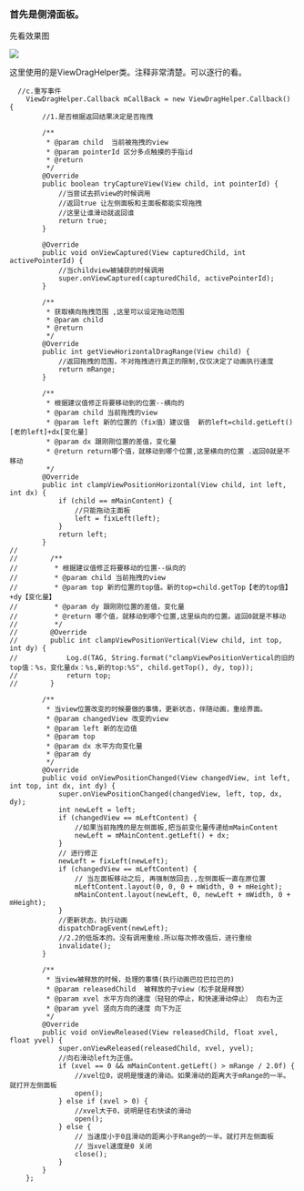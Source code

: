 ### 首先是侧滑面板。

先看效果图

![](http://i.imgur.com/Z60TE85.gif)

这里使用的是ViewDragHelper类。注释非常清楚。可以逐行的看。

	  //c.重写事件
	    ViewDragHelper.Callback mCallBack = new ViewDragHelper.Callback() {
	        //1.是否根据返回结果决定是否拖拽
	
	        /**
	         * @param child  当前被拖拽的view
	         * @param pointerId 区分多点触摸的手指id
	         * @return
	         */
	        @Override
	        public boolean tryCaptureView(View child, int pointerId) {
	            //当尝试去抓view的时候调用
	            //返回true 让左侧面板和主面板都能实现拖拽
	            //这里让谁滑动就返回谁
	            return true;
	        }
	
	        @Override
	        public void onViewCaptured(View capturedChild, int activePointerId) {
	            //当childview被捕获的时候调用
	            super.onViewCaptured(capturedChild, activePointerId);
	        }
	
	        /**
	         * 获取横向拖拽范围 ,这里可以设定拖动范围
	         * @param child
	         * @return
	         */
	        @Override
	        public int getViewHorizontalDragRange(View child) {
	            //返回拖拽的范围，不对拖拽进行真正的限制,仅仅决定了动画执行速度
	            return mRange;
	        }
	
	        /**
	         * 根据建议值修正将要移动到的位置--横向的
	         * @param child 当前拖拽的view
	         * @param left 新的位置的（fix值）建议值  新的left=child.getLeft()[老的left]+dx[变化量]
	         * @param dx 跟刚刚位置的差值，变化量
	         * @return return哪个值，就移动到哪个位置,这里横向的位置 .返回0就是不移动
	         */
	        @Override
	        public int clampViewPositionHorizontal(View child, int left, int dx) {
	            if (child == mMainContent) {
	                //只能拖动主面板
	                left = fixLeft(left);
	            }
	            return left;
	        }
	//
	//        /**
	//         * 根据建议值修正将要移动的位置--纵向的
	//         * @param child 当前拖拽的view
	//         * @param top 新的位置的top值。新的top=child.getTop【老的top值】+dy【变化量】
	//         * @param dy 跟刚刚位置的差值，变化量
	//         * @return 哪个值，就移动到哪个位置,这里纵向的位置。返回0就是不移动
	//         */
	//        @Override
	//        public int clampViewPositionVertical(View child, int top, int dy) {
	//            Log.d(TAG, String.format("clampViewPositionVertical的旧的top值：%s，变化量dx：%s,新的top:%S", child.getTop(), dy, top));
	//            return top;
	//        }
	
	        /**
	         * 当view位置改变的时候要做的事情，更新状态，伴随动画，重绘界面。
	         * @param changedView 改变的view
	         * @param left 新的左边值
	         * @param top
	         * @param dx 水平方向变化量
	         * @param dy
	         */
	        @Override
	        public void onViewPositionChanged(View changedView, int left, int top, int dx, int dy) {
	            super.onViewPositionChanged(changedView, left, top, dx, dy);
	            int newLeft = left;
	            if (changedView == mLeftContent) {
	                //如果当前拖拽的是左侧面板,把当前变化量传递给mMainContent
	                newLeft = mMainContent.getLeft() + dx;
	            }
	            // 进行修正
	            newLeft = fixLeft(newLeft);
	            if (changedView == mLeftContent) {
	                // 当左面板移动之后, 再强制放回去.,左侧面板一直在原位置
	                mLeftContent.layout(0, 0, 0 + mWidth, 0 + mHeight);
	                mMainContent.layout(newLeft, 0, newLeft + mWidth, 0 + mHeight);
	            }
	            //更新状态，执行动画
	            dispatchDragEvent(newLeft);
	            //2.2的低版本的。没有调用重绘.所以每次修改值后，进行重绘
	            invalidate();
	        }
	
	        /**
	         * 当view被释放的时候，处理的事情(执行动画巴拉巴拉巴的)
	         * @param releasedChild  被释放的子view（松手就是释放）
	         * @param xvel 水平方向的速度（轻轻的停止，和快速滑动停止） 向右为正
	         * @param yvel 竖向方向的速度 向下为正
	         */
	        @Override
	        public void onViewReleased(View releasedChild, float xvel, float yvel) {
	            super.onViewReleased(releasedChild, xvel, yvel);
	            //向右滑动left为正值。
	            if (xvel == 0 && mMainContent.getLeft() > mRange / 2.0f) {
	                //xvel位0，说明是慢速的滑动。如果滑动的距离大于mRange的一半。就打开左侧面板
	                open();
	            } else if (xvel > 0) {
	                //xvel大于0，说明是往右快读的滑动
	                open();
	            } else {
	                // 当速度小于0且滑动的距离小于Range的一半。就打开左侧面板
	                // 当xvel速度是0 关闭
	                close();
	            }
	        }
	    };
